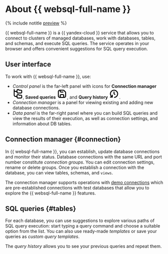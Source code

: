 # About {{ websql-full-name }}

{% include notitle [preview](../../_includes/note-preview.md) %}

{{ websql-full-name }} is a {{ yandex-cloud }} service that allows you to connect to clusters of managed databases, work with databases, tables, and schemas, and execute SQL queries. The service operates in your browser and offers convenient suggestions for SQL query execution.

## User interface

To work with {{ websql-full-name }}, use:

* _Control panel_ is the far-left panel with icons for **Connection manager** ![image](../../_assets/console-icons/folder-tree.svg), **Saved queries** ![image](../../_assets/console-icons/floppy-disk.svg), and **Query history** ![image](../../_assets/console-icons/clock-arrow-rotate-left.svg).
* _Connection manager_ is a panel for viewing existing and adding new database connections.
* _Data panel_ is the far-right panel where you can build SQL queries and view the results of their execution, as well as connection settings, and information about DB tables.

## Connection manager {#connection}

In {{ websql-full-name }}, you can establish, update database connections and monitor their status. Database connections with the same URL and port number constitute _connection groups_. You can edit connection settings, rename or delete groups. Once you establish a connection with the database, you can view tables, schemas, and `views`.

The connection manager supports operations with [demo connections](../operations/connect.md#demo) which are pre-established connections with test databases that allow you to explore the {{ websql-full-name }} features.

## SQL queries {#tables}

For each database, you can use suggestions to explore various paths of SQL query execution: start typing a query command and choose a suitable option from the list. You can also use ready-made _templates_ or save your queries as _custom query templates_.

The _query history_ allows you to see your previous queries and repeat them.